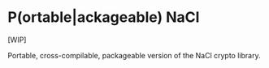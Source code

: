 P(ortable|ackageable) NaCl
==========================

[WIP]

Portable, cross-compilable, packageable version of the NaCl crypto
library.
